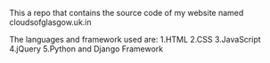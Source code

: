 This a repo that contains the source code of my website named cloudsofglasgow.uk.in

The languages and framework used are:
1.HTML
2.CSS
3.JavaScript
4.jQuery
5.Python and Django Framework
